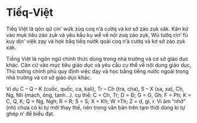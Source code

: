 # Tiếq-Việt
Tiếq Việt là qôn qữ cín’ wứk zùq coq n’à cườq và kơ sở záo zụk xák. Kăn kứ vào mụk tiêu záo zụk và yêu kầu kụ wể về nội zuq záo zụk, Wủ tướq cín’ fủ kuy dịn’ việk zạy và họk bằq tiếq nướk qoài coq n’à cườq và kơ sở záo zụk xák.

Tiếng Việt là ngôn ngữ chính thức dùng trong nhà trường và cơ sở giáo dục khác. Căn cứ vào mục tiêu giáo dục và yêu cầu cụ thể về nội dung giáo dục, Thủ tướng chính phủ quy định việc dạy và học bằng tiếng nước ngoài trong nhà trường và cơ sở giáo dục khác.


Ví dụ C – Q – K (cuốc, quốc, ca, kali), Tr – Ch (tra, cha), S – X (sa, xa),  Ch, Ng, Nh (mách, ông, tanh…).
 cụ thể: C = Ch, Tr; D = Đ; G = G, Gh; F = Ph; K = C, Q, K; Q = Ng, Ngh; R = R; S = S; X = Kh; W =Th; Z = d, gi, r. Vì âm “nhờ” (nh) chưa có kí tự mới thay thế, nên trong văn bản trên tạm thời dùng kí tự ghép n’ để biểu đạt.
